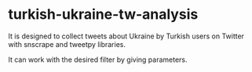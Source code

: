 # turkish-ukraine-tw-analysis

It is designed to collect tweets about Ukraine by Turkish users on Twitter with snscrape and tweetpy libraries.

It can work with the desired filter by giving parameters.
